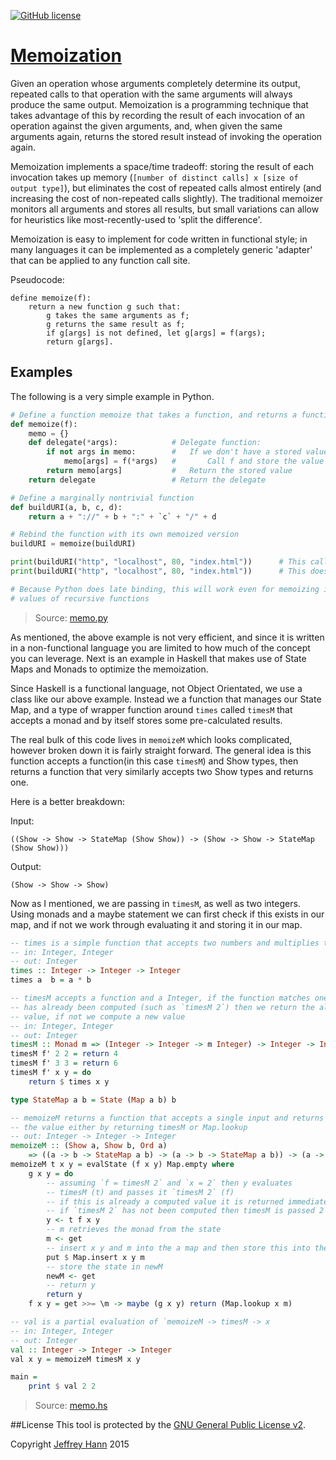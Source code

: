 [![GitHub license](https://img.shields.io/github/license/obihann-learning/functional-programming.svg)](https://github.com/obihann-learning/functional-programming/blob/master/LICENSE)

# [Memoization](/memoization)

Given an operation whose arguments completely determine its output, repeated calls to that operation with the same arguments will always produce the same output.  Memoization is a programming technique that takes advantage of this by recording the result of each invocation of an operation against the given arguments, and, when given the same arguments again, returns the stored result instead of invoking the operation again.

Memoization implements a space/time tradeoff: storing the result of each invocation takes up memory (`[number of distinct calls] x [size of output type]`), but eliminates the cost of repeated calls almost entirely (and increasing the cost of non-repeated calls slightly).  The traditional memoizer monitors all arguments and stores all results, but small variations can allow for heuristics like most-recently-used to 'split the difference'.

Memoization is easy to implement for code written in functional style; in many languages it can be implemented as a completely generic 'adapter' that can be applied to any function call site.

Pseudocode:

```
define memoize(f):
    return a new function g such that:
        g takes the same arguments as f;
        g returns the same result as f;
        if g[args] is not defined, let g[args] = f(args);
        return g[args].
```

## Examples

The following is a very simple example in Python. 

```python
# Define a function memoize that takes a function, and returns a function
def memoize(f):
    memo = {}
    def delegate(*args):            # Delegate function:
        if not args in memo:        #   If we don't have a stored value yet
            memo[args] = f(*args)   #       Call f and store the value
        return memo[args]           #   Return the stored value
    return delegate                 # Return the delegate

# Define a marginally nontrivial function
def buildURI(a, b, c, d):
    return a + "://" + b + ":" + `c` + "/" + d

# Rebind the function with its own memoized version
buildURI = memoize(buildURI)

print(buildURI("http", "localhost", 80, "index.html"))      # This calls the real buildURI()
print(buildURI("http", "localhost", 80, "index.html"))      # This does not

# Because Python does late binding, this will work even for memoizing intermediate
# values of recursive functions
```

> Source: [memo.py](memo.py)

As mentioned, the above example is not very efficient, and since it is written in a non-functional language
you are limited to how much of the concept you can leverage. Next is an example in Haskell that makes use of 
State Maps and Monads to optimize the memoization. 

Since Haskell is a functional language, not Object Orientated, we use a class like our above example.
Instead we a function that manages our State Map, and a type of wrapper function around `times` called `timesM` that 
accepts a monad and by itself stores some pre-calculated results.

The real bulk of this code lives in `memoizeM` which looks complicated, however broken down it is fairly straight forward. The 
general idea is this function accepts a function(in this case `timesM`) and Show types, then returns a function that very similarly
accepts two Show types and returns one.

Here is a better breakdown:

Input:

    ((Show -> Show -> StateMap (Show Show)) -> (Show -> Show -> StateMap (Show Show)))

Output: 

    (Show -> Show -> Show)

Now as I mentioned, we are passing in `timesM`, as well as two integers. Using monads and a maybe statement we can first check if 
this exists in our map, and if not we work through evaluating it and storing it in our map.

```haskell
-- times is a simple function that accepts two numbers and multiplies them
-- in: Integer, Integer
-- out: Integer
times :: Integer -> Integer -> Integer
times a  b = a * b

-- timesM accepts a function and a Integer, if the function matches one that
-- has already been computed (such as `timesM 2`) then we return the already defined
-- value, if not we compute a new value
-- in: Integer, Integer
-- out: Integer
timesM :: Monad m => (Integer -> Integer -> m Integer) -> Integer -> Integer -> m Integer
timesM f' 2 2 = return 4
timesM f' 3 3 = return 6
timesM f' x y = do
    return $ times x y

type StateMap a b = State (Map a b) b

-- memoizeM returns a function that accepts a single input and returns
-- the value either by returning timesM or Map.lookup
-- out: Integer -> Integer -> Integer
memoizeM :: (Show a, Show b, Ord a) 
    => ((a -> b -> StateMap a b) -> (a -> b -> StateMap a b)) -> (a -> b -> b)
memoizeM t x y = evalState (f x y) Map.empty where
    g x y = do
        -- assuming `f = timesM 2` and `x = 2` then y evaluates 
        -- timesM (t) and passes it `timesM 2` (f)
        -- if this is already a computed value it is returned immediately
        -- if `timesM 2` has not been computed then timesM is passed 2 (x)
        y <- t f x y
        -- m retrieves the monad from the state
        m <- get
        -- insert x y and m into the a map and then store this into the state
        put $ Map.insert x y m
        -- store the state in newM
        newM <- get
        -- return y
        return y
    f x y = get >>= \m -> maybe (g x y) return (Map.lookup x m)

-- val is a partial evaluation of `memoizeM -> timesM -> x
-- in: Integer, Integer
-- out: Integer
val :: Integer -> Integer -> Integer
val x y = memoizeM timesM x y

main =
    print $ val 2 2
```

> Source: [memo.hs](memo.hs)

##License
This tool is protected by the [GNU General Public License v2](http://www.gnu.org/licenses/gpl-2.0.html).

Copyright [Jeffrey Hann](http://jeffreyhann.ca/) 2015
